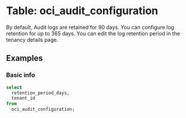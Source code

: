 # Table: oci_audit_configuration

By default, Audit logs are retained for 90 days. You can configure log retention for up to 365 days. You can edit the log retention period in the tenancy details page.

## Examples

### Basic info

```sql
select
  retention_period_days,
  tenant_id
from
  oci_audit_configuration;
```
